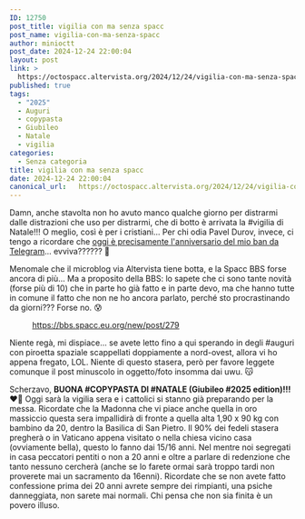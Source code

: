 ```yaml
---
ID: 12750
post_title: vigilia con ma senza spacc
post_name: vigilia-con-ma-senza-spacc
author: minioctt
post_date: 2024-12-24 22:00:04
layout: post
link: >
  https://octospacc.altervista.org/2024/12/24/vigilia-con-ma-senza-spacc/
published: true
tags:
  - "2025"
  - Auguri
  - copypasta
  - Giubileo
  - Natale
  - vigilia
categories:
  - Senza categoria
title: vigilia con ma senza spacc
date: 2024-12-24 22:00:04
canonical_url:   https://octospacc.altervista.org/2024/12/24/vigilia-con-ma-senza-spacc/
---
```

<!-- wp:paragraph -->
<p>Damn, anche stavolta non ho avuto manco qualche giorno per distrarmi dalle distrazioni che uso per distrarmi, che di botto è arrivata la #vigilia di Natale!!! O meglio, così è per i cristiani... Per chi odia Pavel Durov, invece, ci tengo a ricordare che <a href="https://bbs.spacc.eu.org/old/viewtopic.php?t=160">oggi è precisamente l'anniversario del mio ban da Telegram</a>... evviva?????? 🥴</p>
<!-- /wp:paragraph -->

<!-- wp:paragraph -->
<p>Menomale che il microblog via Altervista tiene botta, e la Spacc BBS forse ancora di più... Ma a proposito della BBS: lo sapete che ci sono tante novità (forse più di 10) che in parte ho già fatto e in parte devo, ma che hanno tutte in comune il fatto che non ne ho ancora parlato, perché sto procrastinando da giorni??? Forse no. 😰</p>
<!-- /wp:paragraph -->

<!-- wp:paragraph -->
<p></p>
<!-- /wp:paragraph -->

<!-- wp:image {"id":12756,"sizeSlug":"large"} -->
<figure class="wp-block-image size-large"><img src="{{site.cdnurl}}/assets/uploads/2024/12/screenshot_2024-12-24-21-53-28-199_org3833192466050449798-665x1440.jpg" alt="" class="wp-image-12756"/><figcaption class="wp-element-caption"><a href="https://bbs.spacc.eu.org/new/post/279">https://bbs.spacc.eu.org/new/post/279</a></figcaption></figure>
<!-- /wp:image -->

<!-- wp:paragraph -->
<p></p>
<!-- /wp:paragraph -->

<!-- wp:paragraph -->
<p>Niente regà, mi dispiace... se avete letto fino a qui sperando in degli #auguri con piroetta spaziale scappellati doppiamente a nord-ovest, allora vi ho appena fregato, LOL. Niente di questo stasera, però per favore leggete comunque il post minuscolo in oggetto/foto insomma dai uwu. 😽</p>
<!-- /wp:paragraph -->

<!-- wp:paragraph -->
<p>Scherzavo, <strong>BUONA #COPYPASTA DI #NATALE (Giubileo #2025 edition)!!!</strong> ❤️‍🔥 Oggi sarà la vigilia sera e i cattolici si stanno già preparando per la messa. Ricordate che la Madonna che vi piace anche quella in oro massiccio questa sera impallidirà di fronte a quella alta 1,90 x 90 kg con bambino da 20, dentro la Basilica di San Pietro. Il 90% dei fedeli stasera pregherà o in Vaticano appena visitato o nella chiesa vicino casa (ovviamente bella), questo lo fanno dai 15/16 anni. Nel mentre noi segregati in casa peccatori pentiti o non a 20 anni e oltre a parlare di redenzione che tanto nessuno cercherà (anche se lo farete ormai sarà troppo tardi non proverete mai un sacramento da 16enni). Ricordate che se non avete fatto confessione prima dei 20 anni avrete sempre dei rimpianti, una psiche danneggiata, non sarete mai normali. Chi pensa che non sia finita è un povero illuso.</p>
<!-- /wp:paragraph -->